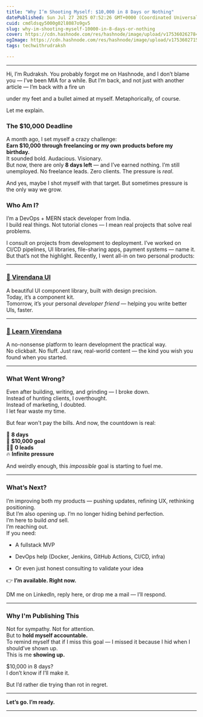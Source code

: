 ```yaml
---
title: "Why I’m Shooting Myself: $10,000 in 8 Days or Nothing"
datePublished: Sun Jul 27 2025 07:52:26 GMT+0000 (Coordinated Universal Time)
cuid: cmdldsqy5000g02l8087o9gv5
slug: why-im-shooting-myself-10000-in-8-days-or-nothing
cover: https://cdn.hashnode.com/res/hashnode/image/upload/v1753602627840/4f1b8390-f184-40c1-8e4d-e8e7f90fcc52.png
ogImage: https://cdn.hashnode.com/res/hashnode/image/upload/v1753602715625/2140efdd-027c-4d70-bc76-02472b863a8f.png
tags: techwithrudraksh

---
```


---

Hi, I’m Rudraksh. You probably forgot me on Hashnode, and I don’t blame you — I’ve been MIA for a while. But I’m back, and not just with another article — I’m back with a fire un

under my feet and a bullet aimed at myself. Metaphorically, of course.

Let me explain.

### The $10,000 Deadline

A month ago, I set myself a crazy challenge:  
**Earn $10,000 through freelancing or my own products before my birthday.**  
It sounded bold. Audacious. Visionary.  
But now, there are only **8 days left** — and I’ve earned nothing. I’m still unemployed. No freelance leads. Zero clients. The pressure is *real*.

And yes, maybe I shot myself with that target. But sometimes pressure is the only way we grow.

### Who Am I?

I’m a DevOps + MERN stack developer from India.  
I build real things. Not tutorial clones — I mean real projects that solve real problems.

I consult on projects from development to deployment. I’ve worked on CI/CD pipelines, UI libraries, file-sharing apps, payment systems — name it. But that’s not the highlight. Recently, I went all-in on two personal products:

---

### [🚀 **Virendana UI**](http://virendana.xyz/)

A beautiful UI component library, built with design precision.  
Today, it’s a component kit.  
Tomorrow, it’s your personal *developer friend* — helping you write better UIs, faster.

---

### [📘 **Learn Virendana**](http://learnvirendana.xyz/)

A no-nonsense platform to learn development the practical way.  
No clickbait. No fluff. Just raw, real-world content — the kind you wish you found when you started.

---

### What Went Wrong?

Even after building, writing, and grinding — I broke down.  
Instead of hunting clients, I overthought.  
Instead of marketing, I doubted.  
I let fear waste my time.

But fear won't pay the bills. And now, the countdown is real:

📅 **8 days**  
💸 **$10,000 goal**  
😵‍💫 **0 leads**  
🔥 **Infinite pressure**

And weirdly enough, this *impossible* goal is starting to fuel me.

---

### What’s Next?

I’m improving both my products — pushing updates, refining UX, rethinking positioning.  
But I’m also opening up. I’m no longer hiding behind perfection.  
I’m here to build *and* sell.  
I’m reaching out.  
If you need:

* A fullstack MVP
    
* DevOps help (Docker, Jenkins, GitHub Actions, CI/CD, infra)
    
* Or even just honest consulting to validate your idea
    

👉 **I’m available. Right now.**

DM me on LinkedIn, reply here, or drop me a mail — I’ll respond.

---

### Why I'm Publishing This

Not for sympathy. Not for attention.  
But to **hold myself accountable.**  
To remind myself that if I miss this goal — I missed it because I hid when I should’ve shown up.  
This is me **showing up.**

$10,000 in 8 days?  
I don’t know if I’ll make it.

But I’d rather die trying than rot in regret.

---

**Let’s go. I’m ready.**

---